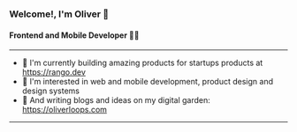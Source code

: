 ### Welcome!, I'm Oliver :wave:
#### Frontend and Mobile Developer 👨‍💻
---
- 🚀 I'm currently building amazing products for startups products at https://rango.dev
- 📱 I'm interested in web and mobile development, product design and design systems
- 🌱 And writing blogs and ideas on my digital garden: https://oliverloops.com
___

